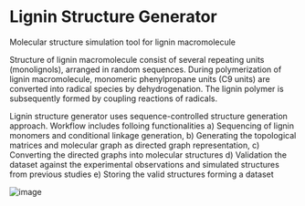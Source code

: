 # Lignin Structure Generator
Molecular structure simulation tool for lignin macromolecule

Structure of lignin macromolecule consist of several repeating units (monolignols), arranged in random sequences. During polymerization of lignin macromolecule, monomeric phenylpropane units (C9 units) are converted into radical species by dehydrogenation. The lignin polymer is subsequently formed by coupling reactions of radicals.

Lignin structure generator uses sequence-controlled structure generation approach. Workflow includes folloing functionalities 
a) Sequencing of lignin monomers and conditional linkage generation, 
b) Generating the topological matrices and molecular graph as directed graph representation, 
c) Converting the directed graphs into molecular structures 
d) Validation the dataset against the experimental observations and simulated structures from previous studies 
e) Storing the valid structures forming a dataset

![image](https://user-images.githubusercontent.com/18223595/128049402-0df7de73-1974-4cd0-bd8d-c3f21dd598df.png)
